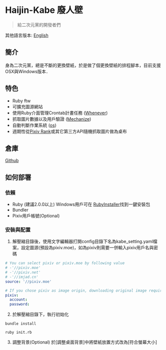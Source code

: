 # Haijin-Kabe 廢人壁
> 給二次元黨的開發者們

其他語言版本: [English](https://github.com/TimWei/haijin_kabe/blob/master/README.en-us.md)

## 簡介
身為二次元黨，總是不斷的更換壁紙，於是做了個更換壁紙的排程腳本，目前支援OSX與Windows版本．

## 特色
- Ruby ftw
- 可擴充圖源網站
- 使用Ruby介面管理Crontab計畫任務 ([Whenever](https://github.com/javan/whenever))
- 抓取圖片數據以及用戶驗證 ([Mechanize](https://github.com/sparklemotion/mechanize))
- 自動判斷作業系統 ([os](https://github.com/rdp/os))
- 週期性從[Pixiv Rank](http://www.pixiv.net/ranking.php?mode=daily&content=illust)或其它第三方API隨機抓取圖片做為桌布

## 倉庫
[Github](https://github.com/TimWei/haijin_kabe)

## 如何部署
### 依賴
- Ruby (建議2.0.0以上) Windows用戶可在 [RubyInstaller](https://rubyinstaller.org/downloads/)找到一鍵安裝包
- Bundler
- Pixiv用戶帳號(Optional)

### 安裝與配置
1. 解壓縮目錄後，使用文字編輯器打開config目錄下名為kabe_setting.yaml檔案，設定圖源(預設為pixiv.moe)，如為pixiv則需要一併輸入pixiv用戶名與密碼
```yaml
# You can select pixiv or pixiv.moe by following value
# -'//pixiv.moe'
# -'//pixiv.net'
# -'//imjad.cn'
source: '//pixiv.moe'

# If you chose pixiv as image origin, downloading original image required auth or it'll returning 403 error 
pixiv:
  account: 
  password: 

```

2. 於解壓縮目錄下，執行初始化
```
bundle install
```
```
ruby init.rb
```

3. 調整背景(Optional)
於[調整桌面背景]中將壁紙放置方式改為[符合螢幕大小]


